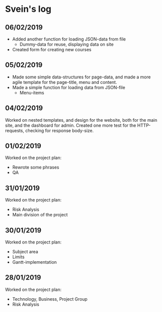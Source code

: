Svein's log
============
## 06/02/2019
* Added another function for loading JSON-data from file
  * Dummy-data for reuse, displaying data on site
* Created form for creating new courses

## 05/02/2019
 * Made some simple data-structures for page-data, and made a more agile template for the page-title, menu and content.
 * Made a simple function for loading data from JSON-file
   * Menu-items

## 04/02/2019
Worked on nested templates, and design for the website, both for the main site, and the dashboard for admin.
Created one more test for the HTTP-requests, checking for response body-size.

## 01/02/2019
Worked on the project plan:
 * Rewrote some phrases
 * QA

## 31/01/2019
Worked on the project plan:
 * Risk Analysis
 * Main division of the project

## 30/01/2019
Worked on the project plan:
 * Subject area
 * Limits
 * Gantt-implementation

## 28/01/2019
Worked on the project plan:
 * Technology, Business, Project Group
 * Risk Analysis